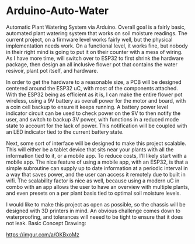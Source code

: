# Arduino-Auto-Water
Automatic Plant Watering System via Arduino. Overall goal is a fairly basic, automated plant watering system that works on soil moisture readings. The current project, on a firmware level works fairly well, but the physical implementation needs work. On a functional level, it works fine, but nobody in their right mind is going to put it on their counter with a mess of wiring.
As I have more time, will switch over to ESP32 to first shrink the hardware package, then design an all inclusive flower pot that contains the water resivoir, plant pot itself, and hardware.


In order to get the hardware to a reasonable size, a PCB will be designed centered around the ESP32 uC, with most of the components attached. With the ESP32 being as efficient as it is, I can make the entire flower pot wireless, using a 9V battery as overall power for the motor and board, with a coin cell backup to ensure it keeps running. 
A battery power level indicator circuit can be used to check power on the 9V to then notify the user, and switch to backup 3V power, with functions in a reduced mode state to account for the lack of power.
This notification will be coupled with an LED indicator tied to the current battery state.


Next, some sort of interface will be designed to make this project scalable. This will either be a tablet device that sits near your plants with all the information tied to it, or a mobile app. To reduce costs, I'll likely start with a mobile app.
The nice feature of using a mobile app, with an ESP32, is that a simple subroutine can supply up to date information at a periodic interval in a way that saves power, and the user can access it remotely due to built in wifi.
The scalability factor is nice as well, because using a modern uC in combo with an app allows the user to have an overview with multiple plants, and even presets on a per plant basis tied to optimal soil moisture levels. 


I would like to make this project as open as possible, so the chassis will be designed with 3D printers in mind. An obvious challenge comes down to waterproofing, and tolerances will neeed to be tight to ensure that it does not leak.
Basic Concept Drawing:

https://imgur.com/a/OKBxoMz 

